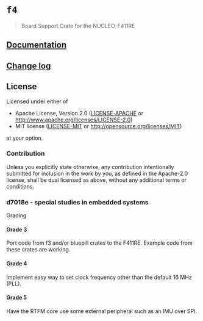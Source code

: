 # `f4`

> Board Support Crate for the NUCLEO-F411RE

[NUCLEO-F411RE]: http://www.st.com/en/evaluation-tools/nucleo-f411re.html

## [Documentation](https://docs.rs/f3)

## [Change log](CHANGELOG.md)

## License

Licensed under either of

- Apache License, Version 2.0 ([LICENSE-APACHE](LICENSE-APACHE) or
  http://www.apache.org/licenses/LICENSE-2.0)
- MIT license ([LICENSE-MIT](LICENSE-MIT) or http://opensource.org/licenses/MIT)

at your option.

### Contribution

Unless you explicitly state otherwise, any contribution intentionally submitted
for inclusion in the work by you, as defined in the Apache-2.0 license, shall be
dual licensed as above, without any additional terms or conditions.

### d7018e - special studies in embedded systems

Grading

#### Grade 3
Port code from f3 and/or bluepill crates to the F411RE. Example code from these crates are working.

#### Grade 4
Implement easy way to set clock frequency other than the default 16 MHz (PLL).

#### Grade 5
Have the RTFM core use some external peripheral such as an IMU over SPI.
